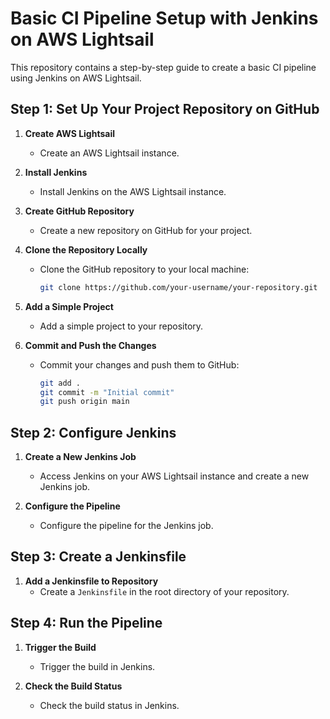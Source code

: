 # Basic CI Pipeline Setup with Jenkins on AWS Lightsail

This repository contains a step-by-step guide to create a basic CI pipeline using Jenkins on AWS Lightsail.

## Step 1: Set Up Your Project Repository on GitHub

1. **Create AWS Lightsail**
   - Create an AWS Lightsail instance.

2. **Install Jenkins**
   - Install Jenkins on the AWS Lightsail instance.

3. **Create GitHub Repository**
   - Create a new repository on GitHub for your project.

4. **Clone the Repository Locally**
   - Clone the GitHub repository to your local machine:
     ```bash
     git clone https://github.com/your-username/your-repository.git
     ```

5. **Add a Simple Project**
   - Add a simple project to your repository.

6. **Commit and Push the Changes**
   - Commit your changes and push them to GitHub:
     ```bash
     git add .
     git commit -m "Initial commit"
     git push origin main
     ```

## Step 2: Configure Jenkins

1. **Create a New Jenkins Job**
   - Access Jenkins on your AWS Lightsail instance and create a new Jenkins job.

2. **Configure the Pipeline**
   - Configure the pipeline for the Jenkins job.

## Step 3: Create a Jenkinsfile

1. **Add a Jenkinsfile to Repository**
   - Create a `Jenkinsfile` in the root directory of your repository.

## Step 4: Run the Pipeline

1. **Trigger the Build**
   - Trigger the build in Jenkins.

2. **Check the Build Status**
   - Check the build status in Jenkins.

